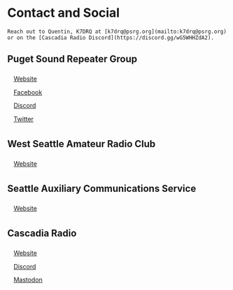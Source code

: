 # Contact and Social

```{admonition} Questions?
Reach out to Quentin, K7DRQ at [k7drq@psrg.org](mailto:k7drq@psrg.org) or on the [Cascadia Radio Discord](https://discord.gg/wG5WHHZdA2).
```


## Puget Sound Repeater Group

<div style="display: flex; align-items: center;">
  <i class="fa-solid fa-link" style="height: 1.5rem; padding: 0.2rem"></i>
  <span style="margin-left: 0.5rem;"><a href="https://www.psrg.org/">Website</a></span>
</div>

<div style="display: flex; align-items: center;">
  <i class="fa-brands fa-facebook" style="height: 1.5rem; padding: 0.2rem"></i>
  <span style="margin-left: 0.5rem;"><a href="https://www.facebook.com/groups/ww7psr/">Facebook</a></span>
</div>

<div style="display: flex; align-items: center;">
  <i class="fa-brands fa-discord" style="height: 1.5rem; padding: 0.2rem"></i>
  <span style="margin-left: 0.5rem;"><a href="https://discord.gg/CdDmpybC72">Discord</a></span>
</div>

<div style="display: flex; align-items: center;">
  <i class="fa-brands fa-x-twitter" style="height: 1.5rem; padding: 0.2rem"></i>
  <span style="margin-left: 0.5rem;"><a href="https://twitter.com/ww7psr">Twitter</a></span>
</div>



## West Seattle Amateur Radio Club

<div style="display: flex; align-items: center;">
  <i class="fa-solid fa-link" style="height: 1.5rem; padding: 0.2rem"></i>
  <span style="margin-left: 0.5rem;"><a href="https://www.facebook.com/westseattlearc/">Website</a></span>
</div>



## Seattle Auxiliary Communications Service

<div style="display: flex; align-items: center;">
  <i class="fa-solid fa-link" style="height: 1.5rem; padding: 0.2rem"></i>
  <span style="margin-left: 0.5rem;"><a href="https://www.seattleacs.org/">Website</a></span>
</div>



## Cascadia Radio

<div style="display: flex; align-items: center;">
  <i class="fa-solid fa-link" style="height: 1.5rem; padding: 0.2rem"></i>
  <span style="margin-left: 0.5rem;"><a href="https://www.cascadiaradio.org/">Website</a></span>
</div>

<div style="display: flex; align-items: center;">
  <i class="fa-brands fa-discord" style="height: 1.5rem; padding: 0.2rem"></i>
  <span style="margin-left: 0.5rem;"><a href="https://discord.gg/wG5WHHZdA2">Discord</a></span>
</div>

<div style="display: flex; align-items: center;">
  <i class="fa-brands fa-mastodon" style="height: 1.5rem; padding: 0.2rem"></i>
  <span style="margin-left: 0.5rem;"><a href="https://mastodon.radio/@cascadiaradio">Mastodon</a></span>
</div>
